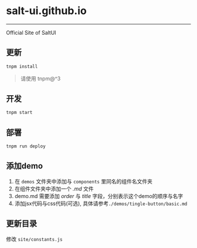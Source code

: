 # salt-ui.github.io
---
Official Site of SaltUI

## 更新

```sh
tnpm install
```

> 请使用 tnpm@^3

## 开发

```sh
tnpm start
```

## 部署

```sh
tnpm run deploy
```

## 添加demo

1. 在 `demos` 文件夹中添加与 `components` 里同名的组件名文件夹
2. 在组件文件夹中添加一个 *.md* 文件
3. demo.md 需要添加 *order* 与 *title* 字段，分别表示这个demo的顺序与名字
4. 添加jsx代码与css代码(可选), 具体请参考`./demos/tingle-button/basic.md`

## 更新目录

修改 `site/constants.js`
